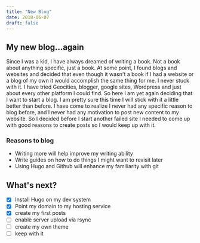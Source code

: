 ```yaml
---
title: "New Blog"
date: 2018-06-07
draft: false
---
```


## My new blog...again
Since I was a kid, I have always dreamed of writing a book. Not a book about anything specific, just a book. At some point, I found blogs and websites and decided that even though it wasn't a book if I had a website or a blog of my own it would accomplish the same thing for me. I never stuck with it. I have tried Geocities, blogger, google sites, Wordpress and just about every other platform I could find. So here I am yet again deciding that I want to start a blog. I am pretty sure this time I will stick with it a little better than before. I have come to realize I never had any specific reason to blog before, and I never had any motivation to post new content to my website. So I decided before I start another failed site I needed to come up with good reasons to create posts so I would keep up with it.

### Reasons to blog
- Writing more will help improve my writing ability
- Write guides on how to do things I might want to revisit later
- Using Hugo and Github will enhance my familiarity with git

## What's next?

- [x] Install Hugo on my dev system
- [x] Point my domain to my hosting service
- [x] create my first posts
- [ ] enable server upload via rsync
- [ ] create my own theme
- [ ] keep with it
